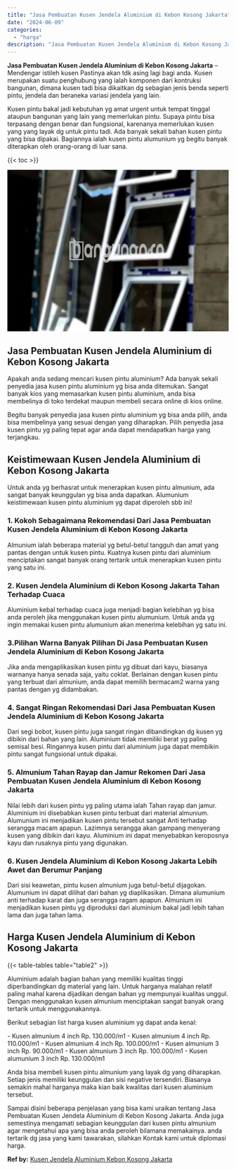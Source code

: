 ```yaml
---
title: "Jasa Pembuatan Kusen Jendela Aluminium di Kebon Kosong Jakarta"
date: "2024-06-09"
categories: 
  - "harga"
description: "Jasa Pembuatan Kusen Jendela Aluminium di Kebon Kosong Jakarta. Sampai disini beberapa penjelasan yang bisa kami uraikan tentang Jasa Pembuatan Kusen Jendela..."
---
```


**Jasa Pembuatan Kusen Jendela Aluminium di Kebon Kosong Jakarta** – Mendengar istileh kusen Pastinya akan tdk asing lagi bagi anda. Kusen merupakan suatu penghubung yang ialah komponen dari kontruksi bangunan, dimana kusen tadi bisa dikaitkan dg sebagian jenis benda seperti pintu, jendela dan beraneka variasi jendela yang lain.

Kusen pintu bakal jadi kebutuhan yg amat urgent untuk tempat tinggal ataupun bangunan yang lain yang memerlukan pintu. Supaya pintu bisa terpasang dengan benar dan fungsional, karenanya memerlukan kusen yang yang layak dg untuk pintu tadi. Ada banyak sekali bahan kusen pintu yang bisa dipakai. Bagiannya ialah kusen pintu alumunium yg begitu banyak diterapkan oleh orang-orang di luar sana.

{{< toc >}}

![Jasa Pembuatan Kusen Jendela Aluminium di Kebon Kosong Jakarta](/images/harga-kusen-jendela-alumunium-28.png)

## Jasa Pembuatan Kusen Jendela Aluminium di Kebon Kosong Jakarta

Apakah anda sedang mencari kusen pintu aluminium? Ada banyak sekali penyedia jasa kusen pintu aluminium yg bisa anda ditemukan. Sangat banyak kios yang memasarkan kusen pintu aluminium, anda bisa membelinya di toko terdekat maupun membeli secara online di kios online.

Begitu banyak penyedia jasa kusen pintu aluminium yg bisa anda pilih, anda bisa membelinya yang sesuai dengan yang diharapkan. Pilih penyedia jasa kusen pintu yg paling tepat agar anda dapat mendapatkan harga yang terjangkau.

## Keistimewaan Kusen Jendela Aluminium di Kebon Kosong Jakarta

Untuk anda yg berhasrat untuk menerapkan kusen pintu almunium, ada sangat banyak keunggulan yg bisa anda dapatkan. Alumunium keistimewaan kusen pintu aluminium yg dapat diperoleh sbb ini!

### 1\. Kokoh Sebagaimana Rekomendasi Dari Jasa Pembuatan Kusen Jendela Aluminium di Kebon Kosong Jakarta

Almunium ialah beberapa material yg betul-betul tangguh dan amat yang pantas dengan untuk kusen pintu. Kuatnya kusen pintu dari aluminium menciptakan sangat banyak orang tertarik untuk menerapkan kusen pintu yang satu ini.

### 2\. Kusen Jendela Aluminium di Kebon Kosong Jakarta Tahan Terhadap Cuaca

Aluminium kebal terhadap cuaca juga menjadi bagian kelebihan yg bisa anda peroleh jika menggunakan kusen pintu alumunium. Untuk anda yg ingin memakai kusen pintu alumunium akan menerima kelebihan yg satu ini.

### 3.Pilihan Warna Banyak Pilihan Di Jasa Pembuatan Kusen Jendela Aluminium di Kebon Kosong Jakarta

Jika anda mengaplikasikan kusen pintu yg dibuat dari kayu, biasanya warnanya hanya senada saja, yaitu coklat. Berlainan dengan kusen pintu yang terbuat dari almunium, anda dapat memilih bermacam2 warna yang pantas dengan yg didambakan.

### 4\. Sangat Ringan Rekomendasi Dari Jasa Pembuatan Kusen Jendela Aluminium di Kebon Kosong Jakarta

Dari segi bobot, kusen pintu juga sangat ringan dibandingkan dg kusen yg dibikin dari bahan yang lain. Aluminium tidak memiliki berat yg paling semisal besi. Ringannya kusen pintu dari aluminium juga dapat membikin pintu sangat fungsional untuk dipakai.

### 5\. Almunium Tahan Rayap dan Jamur Rekomen Dari Jasa Pembuatan Kusen Jendela Aluminium di Kebon Kosong Jakarta

Nilai lebih dari kusen pintu yg paling utama ialah Tahan rayap dan jamur. Aluminium ini disebabkan kusen pintu terbuat dari material almunium. Alumunium ini menjadikan kusen pintu tersebut sangat Anti terhadap serangga macam apapun. Lazimnya serangga akan gampang menyerang kusen yang dibikin dari kayu. Aluminium ini dapat menyebabkan keroposnya kayu dan rusaknya pintu yang digunakan.

### 6\. Kusen Jendela Aluminium di Kebon Kosong Jakarta Lebih Awet dan Berumur Panjang

Dari sisi keawetan, pintu kusen almunium juga betul-betul dijagokan. Alumunium ini dapat dilihat dari bahan yg diaplikasikan. Dimana alumunium anti terhadap karat dan juga serangga ragam apapun. Almunium ini menjadikan kusen pintu yg diproduksi dari aluminium bakal jadi lebih tahan lama dan juga tahan lama.

## Harga Kusen Jendela Aluminium di Kebon Kosong Jakarta

{{< table-tables table="table2" >}}

Aluminium adalah bagian bahan yang memiliki kualitas tinggi diperbandingkan dg material yang lain. Untuk harganya malahan relatif paling mahal karena dijadikan dengan bahan yg mempunyai kualitas unggul. Dengan menggunakan kusen almunium menciptakan sangat banyak orang tertarik untuk menggunakannya.

Berikut sebagian list harga kusen aluminium yg dapat anda kenal:

\- Kusen almunium 4 inch Rp. 130.000/m1 - Kusen almunium 4 inch Rp. 110.000/m1 - Kusen almunium 4 inch Rp. 100.000/m1 - Kusen almunium 3 inch Rp. 90.000/m1 - Kusen almunium 3 inch Rp. 100.000/m1 - Kusen alumunium 3 inch Rp. 130.000/m1

Anda bisa membeli kusen pintu almunium yang layak dg yang diharapkan. Setiap jenis memiliki keunggulan dan sisi negative tersendiri. Biasanya semakin mahal harganya maka kian baik kwalitas dari kusen aluminium tersebut.

Sampai disini beberapa penjelasan yang bisa kami uraikan tentang Jasa Pembuatan Kusen Jendela Aluminium di Kebon Kosong Jakarta. Anda juga semestinya mengamati sebagian keunggulan dari kusen pintu almunium agar mengetahui apa yang bisa anda peroleh bilamana memakainya. anda tertarik dg jasa yang kami tawarakan, silahkan Kontak kami untuk diplomasi harga.

**Ref by:** [Kusen Jendela Aluminium Kebon Kosong Jakarta](https://id.wikipedia.org/wiki/Kusen)
